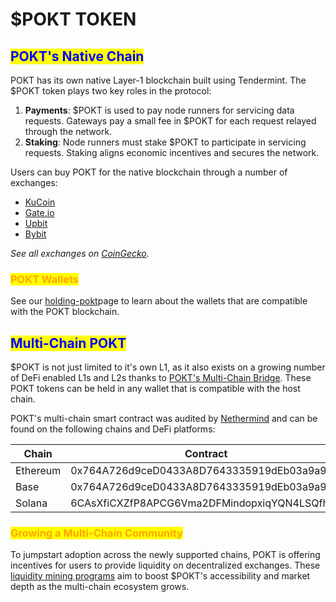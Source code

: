 # $POKT TOKEN

## <mark style="color:blue;">POKT's Native Chain</mark>

POKT has its own native Layer-1 blockchain built using Tendermint. The $POKT token plays two key roles in the protocol:

1. **Payments**: $POKT is used to pay node runners for servicing data requests. Gateways pay a small fee in $POKT for each request relayed through the network.
2. **Staking**: Node runners must stake $POKT to participate in servicing requests. Staking aligns economic incentives and secures the network.

Users can buy POKT for the native blockchain through a number of exchanges:

* [KuCoin](https://www.kucoin.com/trade/POKT-USDT?rcode=e21sNJ)
* [Gate.io](https://www.gate.io/trade/POKT\_USDT?ref=3018394)
* [Upbit](https://upbit.com/exchange?code=CRIX.UPBIT.BTC-POKT)
* [Bybit](https://www.bybit.com/trade/spot/POKT/USDT/?affiliate\_id=9763)

_See all exchanges on_ [_CoinGecko_](https://www.coingecko.com/en/coins/pocket-network)_._

### <mark style="color:orange;">POKT Wallets</mark>

See our [holding-pokt](holding-pokt/ "mention")page to learn about the wallets that are compatible with the POKT blockchain.

## <mark style="color:blue;">Multi-Chain POKT</mark>

$POKT is not just limited to it's own L1, as it also exists on a growing number of DeFi enabled L1s and L2s thanks to [POKT's Multi-Chain Bridge](bridging/#pokt-bridge). These POKT tokens can be held in any wallet that is compatible with the host chain.

POKT's multi-chain smart contract was audited by [Nethermind](https://github.com/pokt-network/pocket-contracts/blob/cb4b5bb7a7bc9c24e63ddde66f7914185f0b4295/audits/NM0245\_XPOKT.pdf) and can be found on the following chains and DeFi platforms:

<table><thead><tr><th width="133">Chain</th><th width="246">Contract</th><th>Official Liquidity Pools</th></tr></thead><tbody><tr><td>Ethereum</td><td>0x764A726d9ceD0433A8D7643335919dEb03a9a935</td><td><a href="https://app.uniswap.org/explore/pools/ethereum/0x2979E18a7C2086192dB05B97cE180A3647402595">https://app.uniswap.org/explore/pools/ethereum/0x2979E18a7C2086192dB05B97cE180A3647402595</a></td></tr><tr><td>Base</td><td>0x764A726d9ceD0433A8D7643335919dEb03a9a935</td><td></td></tr><tr><td>Solana</td><td>6CAsXfiCXZfP8APCG6Vma2DFMindopxiqYQN4LSQfhoC</td><td></td></tr></tbody></table>

### <mark style="color:orange;">Growing a Multi-Chain Community</mark>

To jumpstart adoption across the newly supported chains, POKT is offering incentives for users to provide liquidity on decentralized exchanges. These [liquidity mining programs](pokt-rewards/#id-2.-liquidity-staking) aim to boost $POKT's accessibility and market depth as the multi-chain ecosystem grows.
